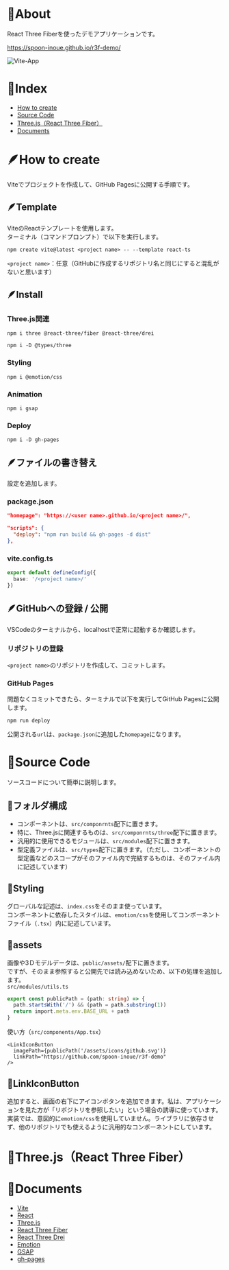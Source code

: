 # 🦌About
React Three Fiberを使ったデモアプリケーションです。

https://spoon-inoue.github.io/r3f-demo/

![Vite-App](https://user-images.githubusercontent.com/105195761/173027703-43025da3-fc76-4805-a16e-5d3d4adb3de2.gif)

# 📏Index
- [How to create](https://github.com/spoon-inoue/r3f-demo#how-to-create)
- [Source Code](https://github.com/spoon-inoue/r3f-demo#source-code)
- [Three.js（React Three Fiber）](https://github.com/spoon-inoue/r3f-demo#threejsreact-three-fiber)
- [Documents](https://github.com/spoon-inoue/r3f-demo#documents)


# 🪶How to create
Viteでプロジェクトを作成して、GitHub Pagesに公開する手順です。

## 🪶Template
ViteのReactテンプレートを使用します。<br>
ターミナル（コマンドプロンプト）で以下を実行します。
```
npm create vite@latest <project name> -- --template react-ts
```
`<project name>`：任意（GitHubに作成するリポジトリ名と同じにすると混乱がないと思います）

## 🪶Install
### Three.js関連
```
npm i three @react-three/fiber @react-three/drei
```
```
npm i -D @types/three
```

### Styling
```
npm i @emotion/css
```

### Animation
```
npm i gsap
```

### Deploy
```
npm i -D gh-pages
```

## 🪶ファイルの書き替え
設定を追加します。

### package.json
```.json
"homepage": "https://<user name>.github.io/<project name>/",

"scripts": {
  "deploy": "npm run build && gh-pages -d dist"
},
```

### vite.config.ts
```.ts
export default defineConfig({
  base: '/<project name>/'
})
```

## 🪶GitHubへの登録 / 公開
VSCodeのターミナルから、localhostで正常に起動するか確認します。

### リポジトリの登録
`<project name>`のリポジトリを作成して、コミットします。

### GitHub Pages
問題なくコミットできたら、ターミナルで以下を実行してGitHub Pagesに公開します。
```
npm run deploy
```
公開される`url`は、`package.json`に追加した`homepage`になります。

# 🦈Source Code
ソースコードについて簡単に説明します。

## 🦈フォルダ構成
- コンポーネントは、`src/componrnts`配下に置きます。<br>
- 特に、Three.jsに関連するものは、`src/componrnts/three`配下に置きます。<br>
- 汎用的に使用できるモジュールは、`src/modules`配下に置きます。<br>
- 型定義ファイルは、`src/types`配下に置きます。（ただし、コンポーネントの型定義などのスコープがそのファイル内で完結するものは、そのファイル内に記述しています）

## 🦈Styling
グローバルな記述は、`index.css`をそのまま使っています。<br>
コンポーネントに依存したスタイルは、`emotion/css`を使用してコンポーネントファイル（`.tsx`）内に記述しています。

## 🦈assets
画像や3Ｄモデルデータは、`public/assets/`配下に置きます。<br>
ですが、そのまま参照すると公開先では読み込めないため、以下の処理を追加します。<br>
`src/modules/utils.ts`
```.ts
export const publicPath = (path: string) => {
  path.startsWith('/') && (path = path.substring(1))
  return import.meta.env.BASE_URL + path
}
```
使い方（`src/components/App.tsx`）
```.tsx
<LinkIconButton
  imagePath={publicPath('/assets/icons/github.svg')}
  linkPath="https://github.com/spoon-inoue/r3f-demo"
/>
```

## 🦈LinkIconButton
追加すると、画面の右下にアイコンボタンを追加できます。私は、アプリケーションを見た方が「リポジトリを参照したい」という場合の誘導に使っています。<br>
実装では、意図的に`emotion/css`を使用していません。ライブラリに依存させず、他のリポジトリでも使えるように汎用的なコンポーネントにしています。

# 🐋Three.js（React Three Fiber）

# 📄Documents
- [Vite](https://ja.vitejs.dev/)
- [React](https://ja.reactjs.org/)
- [Three.js](https://threejs.org/)
- [React Three Fiber](https://docs.pmnd.rs/react-three-fiber/getting-started/introduction)
- [React Three Drei](https://github.com/pmndrs/drei#readme)
- [Emotion](https://emotion.sh/docs/introduction)
- [GSAP](https://greensock.com/gsap/)
- [gh-pages](https://github.com/tschaub/gh-pages)
